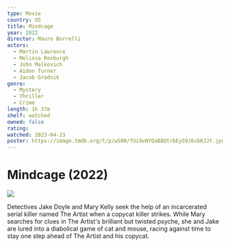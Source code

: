 ```yaml
---
type: Movie
country: US
title: Mindcage
year: 2022
director: Mauro Borrelli
actors:
  - Martin Lawrence
  - Melissa Roxburgh
  - John Malkovich
  - Aiden Turner
  - Jacob Grodnik
genre:
  - Mystery
  - Thriller
  - Crime
length: 1h 37m
shelf: watched
owned: false
rating:
watched: 2023-04-23
poster: https://image.tmdb.org/t/p/w500/fUi9vNYQaB8QtrbEyS9J6vbKJJt.jpg
---
```


# Mindcage (2022)

![](https://image.tmdb.org/t/p/w500/fUi9vNYQaB8QtrbEyS9J6vbKJJt.jpg)

Detectives Jake Doyle and Mary Kelly seek the help of an incarcerated serial killer named The Artist when a copycat killer strikes. While Mary searches for clues in The Artist's brilliant but twisted psyche, she and Jake are lured into a diabolical game of cat and mouse, racing against time to stay one step ahead of The Artist and his copycat.